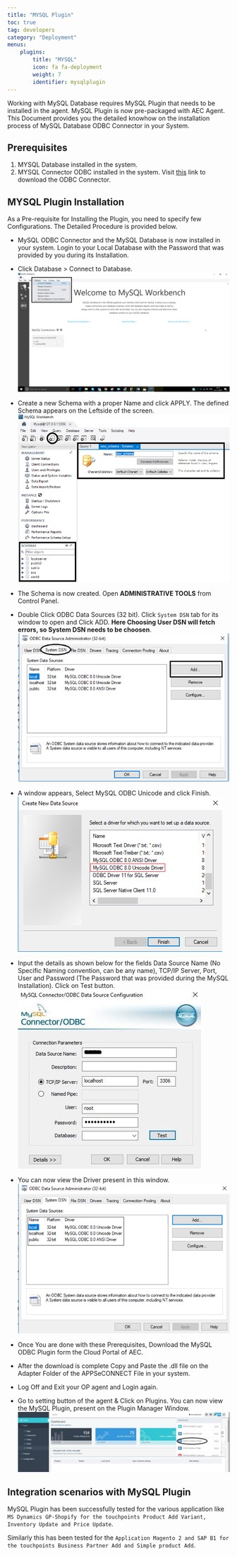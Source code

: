 ```yaml
---
title: "MYSQL Plugin"
toc: true
tag: developers
category: "Deployment"
menus: 
    plugins:
        title: "MYSQL"
        icon: fa fa-deployment
        weight: 7
        identifier: mysqlplugin
---
```

Working with MySQL Database requires MySQL Plugin that needs to be installed in the agent. 
MySQL Plugin is now pre-packaged with AEC Agent. 
This Document provides you the detailed knowhow on the installation process of MySQL Database ODBC Connector in your System.

## Prerequisites

1.	MYSQL Database installed in the system.
2.	MYSQL Connector ODBC  installed in the system. Visit [this](https://dev.mysql.com/downloads/connector/odbc/) link to download the ODBC Connector.

## MYSQL Plugin Installation

As a Pre-requisite for Installing the Plugin, you need to specify few Configurations. The Detailed Procedure is provided below.

*  MySQL ODBC Connector and the MySQL Database is now installed in your system. Login to your Local Database with the Password that was 
 provided by you during its Installation.
* Click Database > Connect to Database.
![MYSQLBench](/staticfiles/deployment/media/TransactionalStores/MYSQLBench.png)
* Create a new Schema with a proper Name and click APPLY. The defined Schema appears on the Leftside of the screen. 
![Defined-Schema](/staticfiles/deployment/media/TransactionalStores/Defined-Schema.png)
* The Schema is now created. Open **ADMINISTRATIVE TOOLS** from Control Panel. 
* Double Click ODBC Data Sources (32 bit). Click `System DSN` tab for its window to open and Click ADD. **Here Choosing User DSN will 
fetch errors, so System DSN needs to be choosen**.
![SystemDSN-tab](/staticfiles/deployment/media/TransactionalStores/SystemDSN-tab.png)
* A window appears, Select MySQL ODBC Unicode and click Finish.
![MYSQL-ODBC-Code](/staticfiles/deployment/media/TransactionalStores/MYSQL-ODBC-Code.png)
* Input the details as shown below for the fields Data Source Name (No Specific Naming convention, can be any name), TCP/IP Server, Port, 
  User and Password (The Password that was provided during the MySQL Installation). Click on Test button.
![Mysqlconnector-ODBC](/staticfiles/deployment/media/TransactionalStores/Mysqlconnector-ODBC.png)
* You can now view the Driver present in this window.
![SystemDSN-Driver](/staticfiles/deployment/media/TransactionalStores/SystemDSN-Driver.png)

*  Once You are done with these Prerequisites, Download the MySQL ODBC Plugin form the Cloud Portal of AEC.
* After the download is complete Copy and Paste the .dll file on the Adapter Folder of the APPSeCONNECT File in your system. 
* Log Off and Exit your OP agent and Login again.

* Go to setting button of the agent & Click on Plugins. You can now view the MySQL Plugin, present on the Plugin Manager Window.  
![Downloading-MySQLPlugin](/staticfiles/deployment/media/TransactionalStores/Downloading-MySQLPlugin.png)

## Integration scenarios with MySQL Plugin

MySQL Plugin has been successfully tested for the various application like `MS Dynamics GP-Shopify for the touchpoints Product Add Variant,
Inventory Update and Price Update`.

Similarly this has been tested for the `Application Magento 2 and SAP B1 for the touchpoints Business Partner Add and Simple product Add`.